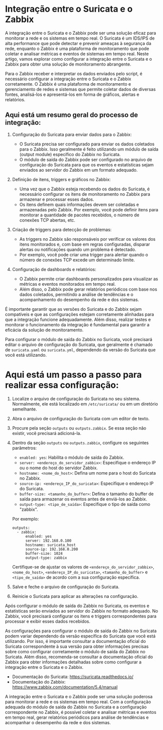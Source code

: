 # Integração entre o Suricata e o Zabbix

A integração entre o Suricata e o Zabbix pode ser uma solução eficaz para monitorar a rede e os sistemas em tempo real. O Suricata é um IDS/IPS de alta performance que pode detectar e prevenir ameaças à segurança da rede, enquanto o Zabbix é uma plataforma de monitoramento que pode coletar e analisar métricas e eventos de sistemas em tempo real. Neste artigo, vamos explorar como configurar a integração entre o Suricata e o Zabbix para obter uma solução de monitoramento abrangente.

Para o Zabbix receber e interpretar os dados enviados pelo script, é necessário configurar a integração entre o Suricata e o Zabbix corretamente. O Zabbix é uma plataforma de monitoramento e gerenciamento de redes e sistemas que permite coletar dados de diversas fontes, analisá-los e apresentá-los em forma de gráficos, alertas e relatórios.

##  Aqui está um resumo geral do processo de integração:

1. Configuração do Suricata para enviar dados para o Zabbix:
   - O Suricata precisa ser configurado para enviar os dados coletados para o Zabbix. Isso geralmente é feito utilizando um módulo de saída (output module) específico do Zabbix no Suricata.
   - O módulo de saída do Zabbix pode ser configurado no arquivo de configuração do Suricata para que os eventos e estatísticas sejam enviados ao servidor do Zabbix em um formato adequado.

2. Definição de itens, triggers e gráficos no Zabbix:
   - Uma vez que o Zabbix esteja recebendo os dados do Suricata, é necessário configurar os itens de monitoramento no Zabbix para armazenar e processar esses dados.
   - Os itens definem quais informações devem ser coletadas e armazenadas pelo Zabbix. Por exemplo, você pode definir itens para monitorar a quantidade de pacotes recebidos, o número de conexões TCP abertas, etc.

3. Criação de triggers para detecção de problemas:
   - As triggers no Zabbix são responsáveis por verificar os valores dos itens monitorados e, com base em regras configuradas, disparar alertas ou notificações quando um problema é detectado.
   - Por exemplo, você pode criar uma trigger para alertar quando o número de conexões TCP excede um determinado limite.

4. Configuração de dashboards e relatórios:
   - O Zabbix permite criar dashboards personalizados para visualizar as métricas e eventos monitorados em tempo real.
   - Além disso, o Zabbix pode gerar relatórios periódicos com base nos dados coletados, permitindo a análise de tendências e o acompanhamento do desempenho da rede e dos sistemas.



É importante garantir que as versões do Suricata e do Zabbix sejam compatíveis e que as configurações estejam corretamente alinhadas para que a integração funcione adequadamente. Além disso, realizar testes e monitorar o funcionamento da integração é fundamental para garantir a eficácia da solução de monitoramento.

Para configurar o módulo de saída do Zabbix no Suricata, você precisará editar o arquivo de configuração do Suricata, que geralmente é chamado de `suricata.yaml` ou `suricata.yml`, dependendo da versão do Suricata que você está utilizando.

#  Aqui está um passo a passo para realizar essa configuração:

1. Localize o arquivo de configuração do Suricata no seu sistema. Normalmente, ele está localizado em `/etc/suricata/` ou em um diretório semelhante.

2. Abra o arquivo de configuração do Suricata com um editor de texto.

3. Procure pela seção `outputs` ou `outputs.zabbix`. Se essa seção não existir, você precisará adicioná-la.

4. Dentro da seção `outputs` ou `outputs.zabbix`, configure os seguintes parâmetros:

   - `enabled: yes`: Habilita o módulo de saída do Zabbix.
   - `server: <endereço_do_servidor_zabbix>`: Especifique o endereço IP ou o nome do host do servidor Zabbix.
   - `hostname: <nome_do_host>`: Defina um nome para o host do Suricata no Zabbix.
   - `source-ip: <endereço_IP_do_suricata>`: Especifique o endereço IP do Suricata.
   - `buffer-size: <tamanho_do_buffer>`: Defina o tamanho do buffer de saída para armazenar os eventos antes de enviá-los ao Zabbix.
   - `output-type: <tipo_de_saída>`: Especifique o tipo de saída como "zabbix".

   Por exemplo:

   ```
   outputs:
     - zabbix:
         enabled: yes
         server: 192.168.0.100
         hostname: suricata_host
         source-ip: 192.168.0.200
         buffer-size: 1024
         output-type: zabbix
   ```



   Certifique-se de ajustar os valores de `<endereço_do_servidor_zabbix>`, `<nome_do_host>`, `<endereço_IP_do_suricata>`, `<tamanho_do_buffer>` e `<tipo_de_saída>` de acordo com a sua configuração específica.

5. Salve e feche o arquivo de configuração do Suricata.

6. Reinicie o Suricata para aplicar as alterações na configuração.

Após configurar o módulo de saída do Zabbix no Suricata, os eventos e estatísticas serão enviados ao servidor do Zabbix no formato adequado. No Zabbix, você precisará configurar os itens e triggers correspondentes para processar e exibir esses dados recebidos.

  
As configurações para configurar o módulo de saída do Zabbix no Suricata podem variar dependendo da versão específica do Suricata que você está utilizando. Por isso, é importante consultar a documentação oficial do Suricata correspondente à sua versão para obter informações precisas sobre como configurar corretamente o módulo de saída do Zabbix no Suricata. Além disso, recomenda-se consultar a documentação oficial do Zabbix para obter informações detalhadas sobre como configurar a integração entre o Suricata e o Zabbix.

 - Documentação do Suricata: https://suricata.readthedocs.io/
 - Documentação do Zabbix: https://www.zabbix.com/documentation/5.4/manual

A integração entre o Suricata e o Zabbix pode ser uma solução poderosa para monitorar a rede e os sistemas em tempo real. Com a configuração adequada do módulo de saída do Zabbix no Suricata e a configuração correspondente no Zabbix, é possível coletar e analisar métricas e eventos em tempo real, gerar relatórios periódicos para análise de tendências e acompanhar o desempenho da rede e dos sistemas. 




